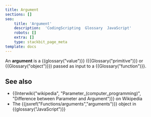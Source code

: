 ```yaml
---
title: Argument
sections: []
seo:
    title: 'Argument'
    description:  'CodingScripting  Glossary  JavaScript'
    robots: []
    extra: []
    type: stackbit_page_meta
template: docs
---
```


An **argument** is a {{glossary("value")}} ({{Glossary("primitive")}} or {{Glossary("object")}}) passed as input to a {{Glossary("function")}}.

## See also

- {{Interwiki("wikipedia", "Parameter_(computer_programming)", "Difference between Parameter and Argument")}} on Wikipedia
- The {{jsxref("Functions/arguments","arguments")}} object in {{glossary("JavaScript")}}
